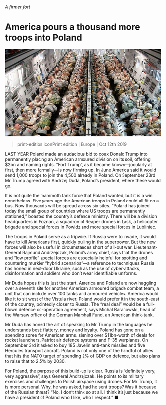 ###### A firmer fort

# America pours a thousand more troops into Poland 

![image](images/20191012_EUP003_0.jpg) 

> print-edition iconPrint edition | Europe | Oct 12th 2019 

LAST YEAR Poland made an audacious bid to coax Donald Trump into permanently placing an American armoured division on its soil, offering $2bn and naming rights. “Fort Trump”, as it became known—jocularly at first, then more formally—is now firming up. In June America said it would send 1,000 troops to join the 4,500 already in Poland. On September 23rd Mr Trump agreed with Andrzej Duda, Poland’s president, where these would go. 

It is not quite the mammoth tank force that Poland wanted, but it is a win nonetheless. Five years ago the American troops in Poland could all fit on a bus. Now thousands will be spread across six sites. “Poland has joined today the small group of countries where US troops are permanently stationed,” boasted the country’s defence ministry. There will be a division headquarters in Poznan, a squadron of Reaper drones in Lask, a helicopter brigade and special forces in Powidz and more special forces in Lubliniec. 

The troops in Poland serve as a tripwire. If Russia were to invade, it would have to kill Americans first, quickly pulling in the superpower. But the new forces will also be useful in circumstances short of all-out war. Lieutenant-General Rajmund Andrzejczak, Poland’s army chief, says that the drones and “low profile” special forces are especially helpful for spotting and countering murkier “hybrid scenarios”—a reference to techniques Russia has honed in next-door Ukraine, such as the use of cyber-attacks, disinformation and soldiers who don’t wear identifiable uniforms. 

Mr Duda hopes this is just the start. America and Poland are now haggling over a seventh site for another American armoured brigade combat team, a unit that can include over 100 tanks and armoured vehicles. America would like it to sit west of the Vistula river. Poland would prefer it in the south-east of the country, pointedly closer to Russia. The “real deal” would be a full-blown defence co-operation agreement, says Michal Baranowski, head of the Warsaw office of the German Marshall Fund, an American think-tank. 

Mr Duda has honed the art of speaking to Mr Trump in the languages he understands best: flattery, money and loyalty. Poland has gone on a spending spree for American arms, signing over $11bn-worth of deals for rocket launchers, Patriot air defence systems and F-35 warplanes. On September 3rd it asked to buy 185 Javelin anti-tank missiles and five Hercules transport aircraft. Poland is not only one of the handful of allies that hits the NATO target of spending 2% of GDP on defence, but also plans to raise that to 2.5% by 2030. 

For Poland, the purpose of this build-up is clear. Russia is “definitely very, very aggressive”, says General Andrzejczak. He points to its military exercises and challenges to Polish airspace using drones. For Mr Trump, it is more personal. Why, he was asked, had he sent troops? Was it because of the Russian threat? “No, I don’t think so at all. I think it’s just because we have a president of Poland who I like, who I respect.” ■ 

